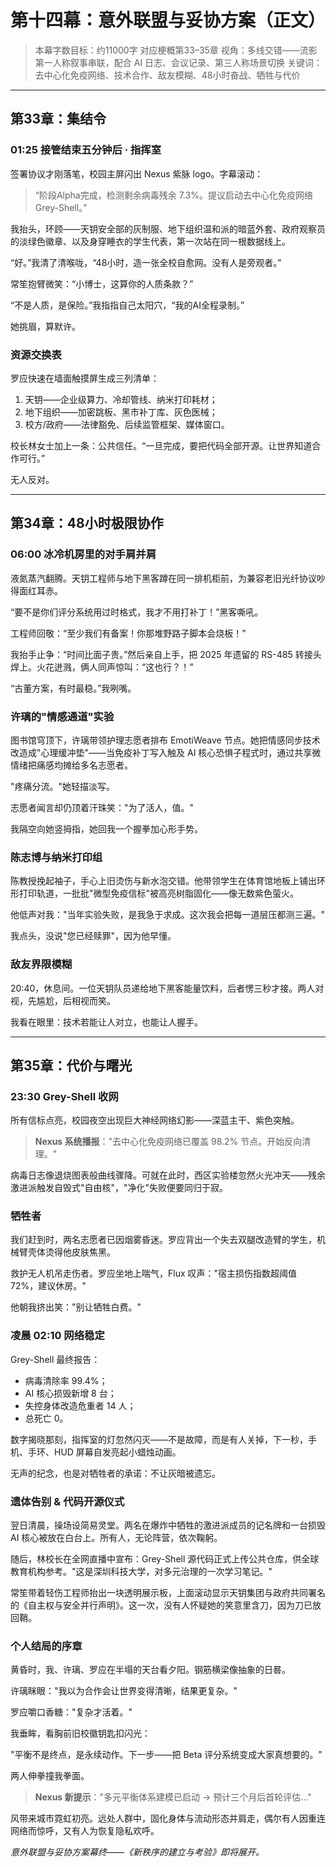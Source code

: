 # 第十四幕：意外联盟与妥协方案（正文）

> 本幕字数目标：约11000字
> 对应梗概第33–35章
> 视角：多线交错——流影第一人称叙事串联，配合 AI 日志、会议记录、第三人称场景切换
> 关键词：去中心化免疫网络、技术合作、敌友模糊、48小时奋战、牺牲与代价

---

## 第33章：集结令

### 01:25  接管结束五分钟后 · 指挥室

签署协议才刚落笔，校园主屏闪出 Nexus 紫脉 logo。字幕滚动：

> “阶段Alpha完成，检测剩余病毒残余 7.3%。提议启动去中心化免疫网络 Grey-Shell。”

我抬头，环顾——天钥安全部的灰制服、地下组织温和派的暗蓝外套、政府观察员的淡绿色徽章、以及身穿睡衣的学生代表，第一次站在同一根数据线上。

“好。”我清了清喉咙，“48小时，造一张全校自愈网。没有人是旁观者。”

常笙抱臂微笑：“小博士，这算你的人质条款？”

“不是人质，是保险。”我指指自己太阳穴，“我的AI全程录制。”

她挑眉，算默许。

### 资源交换表

罗应快速在墙面触摸屏生成三列清单：

1. 天钥——企业级算力、冷却管线、纳米打印耗材；
2. 地下组织——加密跳板、黑市补丁库、灰色医械；
3. 校方/政府——法律豁免、后续监管框架、媒体窗口。

校长林女士加上一条：公共信任。“一旦完成，要把代码全部开源。让世界知道合作可行。”

无人反对。


---

## 第34章：48小时极限协作

### 06:00  冰冷机房里的对手肩并肩

液氮蒸汽翻腾。天钥工程师与地下黑客蹲在同一排机柜前，为兼容老旧光纤协议吵得面红耳赤。

“要不是你们评分系统用过时格式，我才不用打补丁！”黑客嘶吼。

工程师回敬：“至少我们有备案！你那堆野路子脚本会烧板！”

我抬手止争：“时间比面子贵。”然后亲自上手，把 2025 年遗留的 RS-485 转接头焊上。火花迸溅，俩人同声惊叫：“这也行？！”

“古董方案，有时最稳。”我咧嘴。

### 许璃的"情感通道"实验

图书馆穹顶下，许璃带领护理志愿者排布 EmotiWeave 节点。她把情感同步技术改造成"心理缓冲垫"——当免疫补丁写入触及 AI 核心恐惧子程式时，通过共享微情绪把痛感均摊给多名志愿者。

"疼痛分流。"她轻描淡写。

志愿者闻言却仍顶着汗珠笑："为了活人，值。"

我隔空向她竖拇指，她回我一个握拳加心形手势。

### 陈志博与纳米打印组

陈教授挽起袖子，手心上旧烫伤与新水泡交错。他带领学生在体育馆地板上铺出环形打印轨道，一批批"微型免疫信标"被高亮树脂固化——像无数紫色萤火。

他低声对我："当年实验失败，是我急于求成。这次我会把每一道层压都测三遍。"

我点头，没说"您已经赎罪"，因为他早懂。

### 敌友界限模糊

20:40，休息间。一位天钥队员递给地下黑客能量饮料，后者愣三秒才接。两人对视，先尴尬，后相视而笑。

我看在眼里：技术若能让人对立，也能让人握手。


---

## 第35章：代价与曙光

### 23:30  Grey-Shell 收网

所有信标点亮，校园夜空出现巨大神经网络幻影——深蓝主干、紫色突触。

> **Nexus 系统播报**："去中心化免疫网络已覆盖 98.2% 节点。开始反向清理。"

病毒日志像退烧图表般曲线骤降。可就在此时，西区实验楼忽然火光冲天——残余激进派触发自毁式"自由核"，"净化"失败便要同归于寂。

### 牺牲者

我们赶到时，两名志愿者已因烟雾昏迷。罗应背出一个失去双腿改造臂的学生，机械臂壳体烫得他皮肤焦黑。

救护无人机吊走伤者。罗应坐地上喘气，Flux 叹声："宿主损伤指数超阈值 72%，建议休房。"

他朝我挤出笑："别让牺牲白费。"

### 凌晨 02:10  网络稳定

Grey-Shell 最终报告：

- 病毒清除率 99.4%；
- AI 核心损毁新增 8 台；
- 失控身体改造危重者 14 人；
- 总死亡 0。

数字揭晓那刻，指挥室的灯忽然闪灭——不是故障，而是有人关掉，下一秒，手机、手环、HUD 屏幕自发亮起小蜡烛动画。

无声的纪念，也是对牺牲者的承诺：不让灰暗被遗忘。

###  遗体告别 & 代码开源仪式

翌日清晨，操场设简易灵堂。两名在爆炸中牺牲的激进派成员的记名牌和一台损毁 AI 核心被放在白台上。所有人，无论阵营，依次鞠躬。

随后，林校长在全网直播中宣布：Grey-Shell 源代码正式上传公共仓库，供全球教育机构参考。"这是深圳科技大学，对多元治理的一次学习笔记。"

常笙带着轻伤工程师抬出一块透明展示板，上面滚动显示天钥集团与政府共同署名的《自主权与安全并行声明》。这一次，没有人怀疑她的笑意里含刀，因为刀已放回鞘。

### 个人结局的序章

黄昏时，我、许璃、罗应在半塌的天台看夕阳。钢筋横梁像抽象的日晷。

许璃眯眼："我以为合作会让世界变得清晰，结果更复杂。"

罗应嚼口香糖："复杂才活着。"

我垂眸，看胸前旧校徽钥匙扣闪光：

"平衡不是终点，是永续动作。下一步——把 Beta 评分系统变成大家真想要的。"

两人伸拳撞我拳面。

> **Nexus 新提示**："多元平衡体系建模已启动 → 预计三个月后首轮评估…"

风带来城市霓虹初亮。远处人群中，固化身体与流动形态并肩走，偶尔有人因重连网络而惊呼，又有人为恢复隐私欢呼。

*意外联盟与妥协方案幕终——《新秩序的建立与考验》即将展开。* 